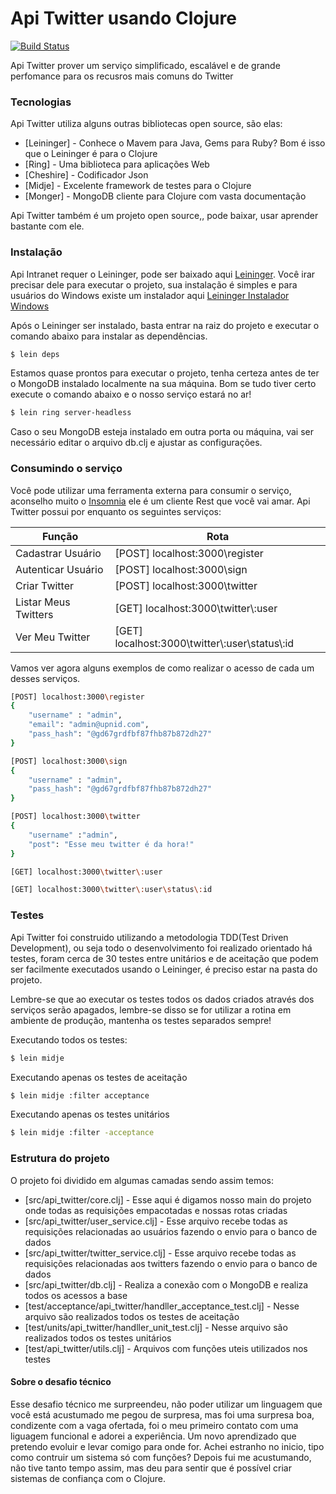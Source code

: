# Api Twitter usando Clojure

[![Build Status](https://travis-ci.org/joemccann/dillinger.svg?branch=master)](https://travis-ci.org/joemccann/dillinger)

Api Twitter prover um serviço simplificado, escalável e de grande perfomance para os recusros mais comuns do Twitter

### Tecnologias

Api Twitter utiliza alguns outras bibliotecas open source, são elas:

* [Leininger] - Conhece o Mavem para Java, Gems para Ruby? Bom é isso que o Leininger é para o Clojure
* [Ring] - Uma biblioteca para aplicações Web
* [Cheshire] - Codificador Json
* [Midje] - Excelente framework de testes para o Clojure
* [Monger] - MongoDB cliente para Clojure com vasta documentação

Api Twitter também é um projeto open source,, pode baixar, usar aprender bastante com ele.
 

### Instalação

Api Intranet requer o Leininger, pode ser baixado aqui  [Leininger](https://leiningen.org/). Você irar precisar dele para executar o projeto, sua instalação é simples e para usuários do Windows existe um instalador aqui [Leininger Instalador Windows ](https://djpowell.github.io/leiningen-win-installer/) 

Após o Leininger ser instalado, basta entrar na raiz do projeto e executar o comando abaixo para instalar as dependências.

```sh
$ lein deps
```

Estamos quase prontos para executar o projeto, tenha certeza antes de ter o MongoDB instalado localmente na sua máquina.  Bom se tudo tiver certo execute o comando abaixo e o nosso serviço estará no ar!

```sh
$ lein ring server-headless
```

Caso o seu MongoDB esteja instalado em outra porta ou máquina, vai ser necessário editar o arquivo db.clj e ajustar as configurações.


### Consumindo o serviço

Você pode utilizar uma ferramenta externa para consumir o serviço, aconselho muito o [Insomnia](https://insomnia.rest/) ele é um cliente Rest que você vai amar. Api Twitter possui por enquanto os seguintes serviços:

| Função | Rota |
| ------ | ------ |
| Cadastrar Usuário |[POST] localhost:3000\register |
| Autenticar Usuário |[POST] localhost:3000\sign |
| Criar Twitter |[POST] localhost:3000\twitter|
| Listar Meus Twitters | [GET] localhost:3000\twitter\\:user |
| Ver Meu Twitter |[GET] localhost:3000\twitter\\:user\status\\:id |

Vamos ver agora alguns exemplos de como realizar o acesso de cada um desses serviços.

```sh
[POST] localhost:3000\register
{
	"username" : "admin", 
	"email": "admin@upnid.com", 
	"pass_hash": "@gd67grdfbf87fhb87b872dh27"
}
```

```sh
[POST] localhost:3000\sign 
{
	"username" : "admin", 
	"pass_hash": "@gd67grdfbf87fhb87b872dh27"
}
```

```sh
[POST] localhost:3000\twitter
{
	"username" :"admin", 
	"post": "Esse meu twitter é da hora!"
}
```

```sh
[GET] localhost:3000\twitter\:user
```

```sh
[GET] localhost:3000\twitter\:user\status\:id
```
### Testes

Api Twitter foi construido utilizando a metodologia TDD(Test Driven Development), ou seja todo o desenvolvimento foi realizado orientado há testes, foram cerca de 30 testes entre unitários e de aceitação que podem ser facilmente executados usando o Leininger, é preciso estar na pasta do projeto.

Lembre-se que ao executar os testes todos os dados criados através dos serviços serão apagados, lembre-se disso se for utilizar a rotina em ambiente de produção, mantenha os testes separados sempre! 

Executando todos os testes:
```sh
$ lein midje
```
Executando apenas os testes de aceitação
```sh
$ lein midje :filter acceptance
```
Executando apenas os testes unitários
```sh
$ lein midje :filter -acceptance
```

### Estrutura do projeto

O projeto foi dividido em algumas camadas sendo assim temos:

* [src/api_twitter/core.clj] - Esse aqui é digamos nosso main do projeto onde todas as requisições empacotadas e nossas rotas criadas
* [src/api_twitter/user_service.clj] - Esse arquivo recebe todas as requisições relacionadas ao usuários fazendo o envio para o banco de dados
* [src/api_twitter/twitter_service.clj] - Esse arquivo recebe todas as requisições relacionadas aos twitters fazendo o envio para o banco de dados
* [src/api_twitter/db.clj] - Realiza a conexão com o MongoDB e realiza todos os acessos a base
* [test/acceptance/api_twitter/handller_acceptance_test.clj] - Nesse arquivo são realizados todos os testes de aceitação
* [test/units/api_twitter/handller_unit_test.clj] - Nesse arquivo são realizados todos os testes unitários
* [test/api_twitter/utils.clj] - Arquivos com funções uteis utilizados nos testes

#### Sobre o desafio técnico

Esse desafio técnico me surpreendeu, não poder utilizar um linguagem que você está acustumado me pegou de surpresa, mas foi uma surpresa boa, condizente com a vaga ofertada, foi o meu primeiro contato com uma liguagem funcional e adorei a experiência. Um novo aprendizado que pretendo evoluir e levar comigo para onde for.
Achei estranho no inicio, tipo como contruir um sistema só com funções? Depois fui me acustumando, não tive tanto tempo assim, mas deu para sentir que é possível criar sistemas de confiança com o Clojure.







